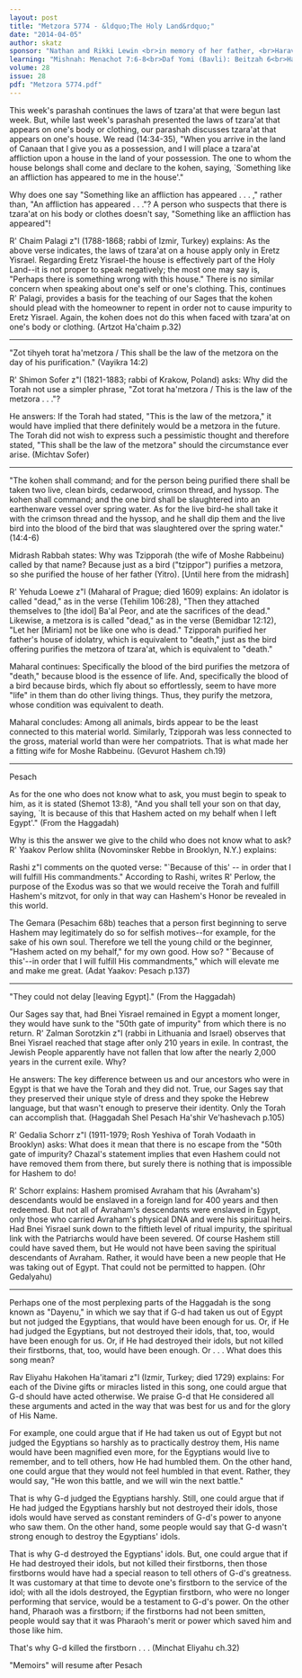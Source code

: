 ```yaml
---
layout: post
title: "Metzora 5774 - &ldquo;The Holy Land&rdquo;"
date: "2014-04-05"
author: skatz
sponsor: "Nathan and Rikki Lewin <br>in memory of her father, <br>Harav Eliyahu Moshe ben Yitzchak Dov Gordon a\"h <br>&nbsp;&nbsp;&nbsp;<br>Rabbi and Mrs. Barry Greengart <br>on the yahrzeit of his mother <br>Yuta bat Yosef a\"h"
learning: "Mishnah: Menachot 7:6-8<br>Daf Yomi (Bavli): Beitzah 6<br>Halachah: Mishnah Berurah 360:3-361:2"
volume: 28
issue: 28
pdf: "Metzora 5774.pdf"
---
```


This week's parashah continues the laws of tzara'at that were begun last week. But, while last week's parashah presented the laws of tzara'at that appears on one's body or clothing, our parashah discusses tzara'at that appears on one's house. We read (14:34-35), "When you arrive in the land of Canaan that I give you as a possession, and I will place a tzara'at affliction upon a house in the land of your possession. The one to whom the house belongs shall come and declare to the kohen, saying, `Something like an affliction has appeared to me in the house'."

Why does one say "Something like an affliction has appeared . . . ," rather than, "An affliction has appeared . . ."? A person who suspects that there is tzara'at on his body or clothes doesn't say, "Something like an affliction has appeared"! 

R' Chaim Palagi z"l (1788-1868; rabbi of Izmir, Turkey) explains: As the above verse indicates, the laws of tzara'at on a house apply only in Eretz Yisrael. Regarding Eretz Yisrael-the house is effectively part of the Holy Land--it is not proper to speak negatively; the most one may say is, "Perhaps there is something wrong with this house." There is no similar concern when speaking about one's self or one's clothing. This, continues R' Palagi, provides a basis for the teaching of our Sages that the kohen should plead with the homeowner to repent in order not to cause impurity to Eretz Yisrael. Again, the kohen does not do this when faced with tzara'at on one's body or clothing. (Artzot Ha'chaim p.32)

********

"Zot tihyeh torat ha'metzora / This shall be the law of the metzora on the day of his purification." (Vayikra 14:2)

R' Shimon Sofer z"l (1821-1883; rabbi of Krakow, Poland) asks: Why did the Torah not use a simpler phrase, "Zot torat ha'metzora / This is the law of the metzora . . ."?

He answers: If the Torah had stated, "This is the law of the metzora," it would have implied that there definitely would be a metzora in the future. The Torah did not wish to express such a pessimistic thought and therefore stated, "This shall be the law of the metzora" should the circumstance ever arise. (Michtav Sofer)

********

"The kohen shall command; and for the person being purified there shall be taken two live, clean birds, cedarwood, crimson thread, and hyssop. The kohen shall command; and the one bird shall be slaughtered into an earthenware vessel over spring water. As for the live bird-he shall take it with the crimson thread and the hyssop, and he shall dip them and the live bird into the blood of the bird that was slaughtered over the spring water." (14:4-6)

Midrash Rabbah states: Why was Tzipporah (the wife of Moshe Rabbeinu) called by that name? Because just as a bird ("tzippor") purifies a metzora, so she purified the house of her father (Yitro). \[Until here from the midrash\]

R' Yehuda Loewe z"l (Maharal of Prague; died 1609) explains: An idolator is called "dead," as in the verse (Tehilim 106:28), "Then they attached themselves to \[the idol\] Ba'al Peor, and ate the sacrifices of the dead." Likewise, a metzora is is called "dead," as in the verse (Bemidbar 12:12), "Let her \[Miriam\] not be like one who is dead." Tzipporah purified her father's house of idolatry, which is equivalent to "death," just as the bird offering purifies the metzora of tzara'at, which is equivalent to "death."

Maharal continues: Specifically the blood of the bird purifies the metzora of "death," because blood is the essence of life. And, specifically the blood of a bird because birds, which fly about so effortlessly, seem to have more "life" in them than do other living things. Thus, they purify the metzora, whose condition was equivalent to death.

Maharal concludes: Among all animals, birds appear to be the least connected to this material world. Similarly, Tzipporah was less connected to the gross, material world than were her compatriots. That is what made her a fitting wife for Moshe Rabbeinu. (Gevurot Hashem ch.19)

********

Pesach

As for the one who does not know what to ask, you must begin to speak to him, as it is stated (Shemot 13:8), "And you shall tell your son on that day, saying, `It is because of this that Hashem acted on my behalf when I left Egypt'." (From the Haggadah)

Why is this the answer we give to the child who does not know what to ask? R' Yaakov Perlow shlita (Novominsker Rebbe in Brooklyn, N.Y.) explains:

Rashi z"l comments on the quoted verse: "`Because of this' -- in order that I will fulfill His commandments." According to Rashi, writes R' Perlow, the purpose of the Exodus was so that we would receive the Torah and fulfill Hashem's mitzvot, for only in that way can Hashem's Honor be revealed in this world.

The Gemara (Pesachim 68b) teaches that a person first beginning to serve Hashem may legitimately do so for selfish motives--for example, for the sake of his own soul. Therefore we tell the young child or the beginner, "Hashem acted on my behalf," for my own good. How so? "`Because of this'--in order that I will fulfill His commandments," which will elevate me and make me great. (Adat Yaakov: Pesach p.137)

********

"They could not delay \[leaving Egypt\]." (From the Haggadah)

Our Sages say that, had Bnei Yisrael remained in Egypt a moment longer, they would have sunk to the "50th gate of impurity" from which there is no return. R' Zalman Sorotzkin z"l (rabbi in Lithuania and Israel) observes that Bnei Yisrael reached that stage after only 210 years in exile. In contrast, the Jewish People apparently have not fallen that low after the nearly 2,000 years in the current exile. Why?

He answers: The key difference between us and our ancestors who were in Egypt is that we have the Torah and they did not. True, our Sages say that they preserved their unique style of dress and they spoke the Hebrew language, but that wasn't enough to preserve their identity. Only the Torah can accomplish that. (Haggadah Shel Pesach Ha'shir Ve'hashevach p.105)

 R' Gedalia Schorr z"l (1911-1979; Rosh Yeshiva of Torah Vodaath in Brooklyn) asks: What does it mean that there is no escape from the "50th gate of impurity? Chazal's statement implies that even Hashem could not have removed them from there, but surely there is nothing that is impossible for Hashem to do!

R' Schorr explains: Hashem promised Avraham that his (Avraham's) descendants would be enslaved in a foreign land for 400 years and then redeemed. But not all of Avraham's descendants were enslaved in Egypt, only those who carried Avraham's physical DNA and were his spiritual heirs. Had Bnei Yisrael sunk down to the fiftieth level of ritual impurity, the spiritual link with the Patriarchs would have been severed. Of course Hashem still could have saved them, but He would not have been saving the spiritual descendants of Avraham. Rather, it would have been a new people that He was taking out of Egypt. That could not be permitted to happen. (Ohr Gedalyahu)

********

Perhaps one of the most perplexing parts of the Haggadah is the song known as "Dayenu," in which we say that if G-d had taken us out of Egypt but not judged the Egyptians, that would have been enough for us. Or, if He had judged the Egyptians, but not destroyed their idols, that, too, would have been enough for us. Or, if He had destroyed their idols, but not killed their firstborns, that, too, would have been enough. Or . . . What does this song mean?

Rav Eliyahu Hakohen Ha'itamari z"l (Izmir, Turkey; died 1729) explains: For each of the Divine gifts or miracles listed in this song, one could argue that G-d should have acted otherwise. We praise G-d that He considered all these arguments and acted in the way that was best for us and for the glory of His Name.

For example, one could argue that if He had taken us out of Egypt but not judged the Egyptians so harshly as to practically destroy them, His name would have been magnified even more, for the Egyptians would live to remember, and to tell others, how He had humbled them. On the other hand, one could argue that they would not feel humbled in that event. Rather, they would say, "He won this battle, and we will win the next battle."

That is why G-d judged the Egyptians harshly. Still, one could argue that if He had judged the Egyptians harshly but not destroyed their idols, those idols would have served as constant reminders of G-d's power to anyone who saw them. On the other hand, some people would say that G-d wasn't strong enough to destroy the Egyptians' idols.

That is why G-d destroyed the Egyptians' idols. But, one could argue that if He had destroyed their idols, but not killed their firstborns, then those firstborns would have had a special reason to tell others of G-d's greatness. It was customary at that time to devote one's firstborn to the service of the idol; with all the idols destroyed, the Egyptian firstborn, who were no longer performing that service, would be a testament to G-d's power. On the other hand, Pharaoh was a firstborn; if the firstborns had not been smitten, people would say that it was Pharaoh's merit or power which saved him and those like him.

That's why G-d killed the firstborn . . . (Minchat Eliyahu ch.32)

 "Memoirs" will resume after Pesach

